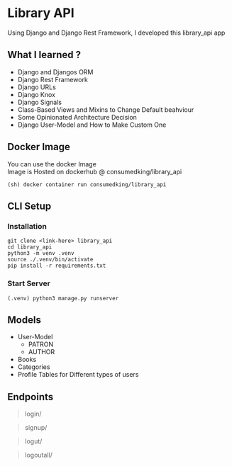 # Library API
Using Django and Django Rest Framework, I developed this library_api app

## What I learned ?
* Django and Djangos ORM
* Django Rest Framework
* Django URLs
* Django Knox
* Django Signals
* Class-Based Views and Mixins to Change Default beahviour
* Some Opinionated Architecture Decision
* Django User-Model and How to Make Custom One

## Docker Image
You can use the docker Image  
Image is Hosted on dockerhub @ consumedking/library_api
```
(sh) docker container run consumedking/library_api
```

## CLI Setup
### Installation
```
git clone <link-here> library_api
cd library_api
python3 -m venv .venv
source ./.venv/bin/activate
pip install -r requirements.txt
```

### Start Server
```
(.venv) python3 manage.py runserver
```

## Models
* User-Model
    * PATRON
    * AUTHOR
* Books
* Categories
* Profile Tables for Different types of users

## Endpoints
> login/ 

>signup/

>logut/

>logoutall/

